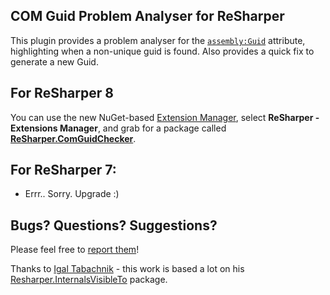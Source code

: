 ## COM Guid Problem Analyser for ReSharper ##

This plugin provides a problem analyser for the [`assembly:Guid`](http://msdn.microsoft.com/en-us/library/system.runtime.interopservices.guidattribute.aspx) attribute, highlighting when a non-unique guid is found.
Also provides a quick fix to generate a new Guid.

For ReSharper 8
-
You can use the new NuGet-based [Extension Manager](http://www.jetbrains.com/resharper/whatsnew/index.html#extension_manager), select **ReSharper - Extensions Manager**, and grab for a package called [**ReSharper.ComGuidChecker**](https://resharper-plugins.jetbrains.com/packages/ReSharper.ComGuidChecker/).

For ReSharper 7:
- 
- Errr.. Sorry. Upgrade :)

## Bugs? Questions? Suggestions?

Please feel free to [report them](../../issues)!

Thanks to [Igal Tabachnik](https://twitter.com/hmemcpy) - this work is based a lot on his [Resharper.InternalsVisibleTo](https://resharper-plugins.jetbrains.com/packages/ReSharper.InternalsVisibleTo) package.